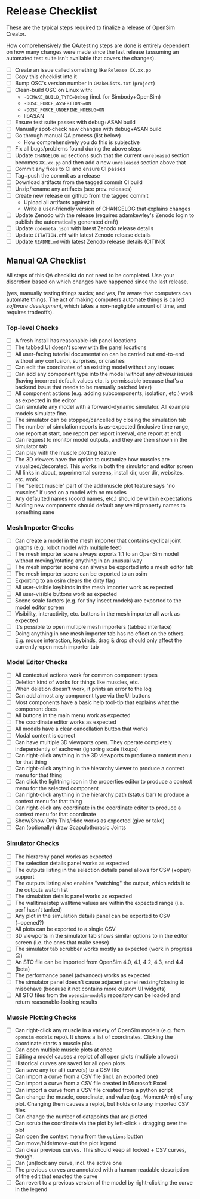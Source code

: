 # Release Checklist

These are the typical steps required to finalize a release of OpenSim
Creator.

How comprehensively the QA/testing steps are done is entirely dependent
on how many changes were made since the last release (assuming an automated
test suite isn't available that covers the changes).

- [ ] Create an issue called something like `Release XX.xx.pp`
- [ ] Copy this checklist into it
- [ ] Bump OSC's version number in `CMakeLists.txt` (`project`)
- [ ] Clean-build OSC on Linux with:
  - `-DCMAKE_BUILD_TYPE=Debug` (incl. for Simbody+OpenSim)
  - `-DOSC_FORCE_ASSERTIONS=ON`
  - `-DOSC_FORCE_UNDEFINE_NDEBUG=ON`
  - libASAN
- [ ] Ensure test suite passes with debug+ASAN build
- [ ] Manually spot-check new changes with debug+ASAN build
- [ ] Go through manual QA process (list below)
  - How comprehensively you do this is subjective
- [ ] Fix all bugs/problems found during the above steps
- [ ] Update `CHANGELOG.md` sections such that the current `unreleased`
      section becomes `XX.xx.pp` and then add a new `unreleased` section
      above that
- [ ] Commit any fixes to CI and ensure CI passes
- [ ] Tag+push the commit as a release
- [ ] Download artifacts from the tagged commit CI build
- [ ] Unzip/rename any artifacts (see prev. releases)
- [ ] Create new release on github from the tagged commit
  - Upload all artifacts against it
  - Write a user-friendly version of CHANGELOG that explains changes
- [ ] Update Zenodo with the release (requires adamkewley's Zenodo login
      to publish the automatically generated draft)
- [ ] Update `codemeta.json` with latest Zenodo release details
- [ ] Update `CITATION.cff` with latest Zenodo release details
- [ ] Update `README.md` with latest Zenodo release details (CITING)

## Manual QA Checklist

All steps of this QA checklist do not need to be completed. Use your discretion
based on which changes have happened since the last release.

(yes, manually testing things sucks; and yes, I'm aware that computers can automate
 things. The act of making computers automate things is called *software development*,
 which takes a non-negligible amount of time, and requires tradeoffs).

### Top-level Checks

- [ ] A fresh install has reasonable-ish panel locations
- [ ] The tabbed UI doesn't screw with the panel locations
- [ ] All user-facing tutorial documentation can be carried out end-to-end without any confusion, surprises, or crashes
- [ ] Can edit the coordinates of an existing model without any issues
- [ ] Can add any component type into the model without any *obvious* issues (having incorrect default values etc. is permissable because that's a backend issue that needs to be manually patched later)
- [ ] All component actions (e.g. adding subcomponents, isolation, etc.) work as expected in the editor
- [ ] Can simulate any model with a forward-dynamic simulator. All example models simulate fine.
- [ ] The simulator can be stopped/cancelled by closing the simulation tab
- [ ] The number of simulation reports is as-expected (inclusive time range, one report at start, one report per report interval, one report at end)
- [ ] Can request to monitor model outputs, and they are then shown in the simulator tab
- [ ] Can play with the muscle plotting feature
- [ ] The 3D viewers have the option to customize how muscles are visualized/decorated. This works in both the simulator and editor screen
- [ ] All links in about, experimental screens, install dir, user dir, websites, etc. work
- [ ] The "select muscle" part of the add muscle plot feature says "no muscles" if used on a model with no muscles
- [ ] Any defaulted names (coord names, etc.) should be within expectations
- [ ] Adding new components should default any weird property names to something sane

### Mesh Importer Checks

- [ ] Can create a model in the mesh importer that contains cyclical joint graphs (e.g. robot model with multiple feet)
- [ ] The mesh importer scene always exports 1:1 to an OpenSim model without moving/rotating anything in an unusual way
- [ ] The mesh importer scene can always be exported into a mesh editor tab
- [ ] The mesh importer scene can be exported to an osim
- [ ] Exporting to an osim clears the dirty flag
- [ ] All user-visible keybinds in the mesh importer work as expected
- [ ] All user-visible buttons work as expected
- [ ] Scene scale factors (e.g. for tiny insect models) are exported to the model editor screen
- [ ] Visibility, interactivity, etc. buttons in the mesh importer all work as expected
- [ ] It's possible to open multiple mesh importers (tabbed interface)
- [ ] Doing anything in one mesh importer tab has no effect on the others. E.g. mouse interaction, keybinds, drag & drop should only affect the currently-open mesh importer tab

### Model Editor Checks

- [ ] All contextual actions work for common component types
- [ ] Deletion kind of works for things like muscles, etc.
- [ ] When deletion doesn't work, it prints an error to the log
- [ ] Can add almost any component type via the UI buttons
- [ ] Most components have a basic help tool-tip that explains what the component does
- [ ] All buttons in the main menu work as expected
- [ ] The coordinate editor works as expected
- [ ] All modals have a clear cancellation button that works
- [ ] Modal content is correct
- [ ] Can have multiple 3D viewports open. They operate completely independently of eachover (ignoring scale fixups)
- [ ] Can right-click anything in the 3D viewports to produce a context menu for that thing
- [ ] Can right-click anything in the hierarchy viewer to produce a context menu for that thing
- [ ] Can click the lightning icon in the properties editor to produce a context menu for the selected component
- [ ] Can right-click anything in the hierarchy path (status bar) to produce a context menu for that thing
- [ ] Can right-click any coordinate in the coordinate editor to produce a context menu for that coordinate
- [ ] Show/Show Only This/Hide works as expected (give or take)
- [ ] Can (optionally) draw Scapulothoracic Joints

### Simulator Checks

- [ ] The hierarchy panel works as expected
- [ ] The selection details panel works as expected
- [ ] The outputs listing in the selection details panel allows for CSV (+open) support
- [ ] The outputs listing also enables "watching" the output, which adds it to the outputs watch list
- [ ] The simulation details panel works as expected
- [ ] The walltime/step walltime values are within the expected range (i.e. perf hasn't tanked)
- [ ] Any plot in the simulation details panel can be exported to CSV (+opened?)
- [ ] All plots can be exported to a single CSV
- [ ] 3D viewports in the simulator tab shows similar options to in the editor screen (i.e. the ones that make sense)
- [ ] The simulator tab scrubber works mostly as expected (work in progress :wink:)
- [ ] An STO file can be imported from OpenSim 4.0, 4.1, 4.2, 4.3, and 4.4 (beta)
- [ ] The performance panel (advanced) works as expected
- [ ] The simulator panel doesn't cause adjacent panel resizing/closing to misbehave (because it not contains more custom UI widgets)
- [ ] All STO files from the `opensim-models` repository can be loaded and return reasonable-looking results

### Muscle Plotting Checks

- [ ] Can right-click any muscle in a variety of OpenSim models (e.g. from `opensim-models` repo). It shows a list of coordinates. Clicking the coordinate starts a muscle plot.
- [ ] Can open multiple muscle plots at once
- [ ] Editing a model causes a replot of all open plots (multiple allowed)
- [ ] Historical curves are saved for all open plots
- [ ] Can save any (or all) curve(s) to a CSV file
- [ ] Can import a curve from a CSV file (incl. an exported one)
- [ ] Can import a curve from a CSV file created in Microsoft Excel
- [ ] Can import a curve from a CSV file created from a python script
- [ ] Can change the muscle, coordinate, and value (e.g. MomentArm) of any plot. Changing them causes a replot, but holds onto any imported CSV files
- [ ] Can change the number of datapoints that are plotted
- [ ] Can scrub the coordinate via the plot by left-click + dragging over the plot
- [ ] Can open the context menu from the `options` button
- [ ] Can move/hide/move-out the plot legend
- [ ] Can clear previous curves. This should keep all locked + CSV curves, though.
- [ ] Can (un)lock any curve, incl. the active one
- [ ] The previous curves are annotated with a human-readable description of the edit that enacted the curve
- [ ] Can revert to a previous version of the model by right-clicking the curve in the legend
